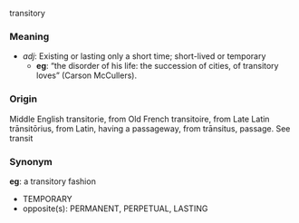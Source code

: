 transitory
### Meaning
+ _adj_: Existing or lasting only a short time; short-lived or temporary
    + __eg__: “the disorder of his life: the succession of cities, of transitory loves” (Carson McCullers).

### Origin

Middle English transitorie, from Old French transitoire, from Late Latin trānsitōrius, from Latin, having a passageway, from trānsitus, passage. See transit

### Synonym

__eg__: a transitory fashion

+ TEMPORARY
+ opposite(s): PERMANENT, PERPETUAL, LASTING



